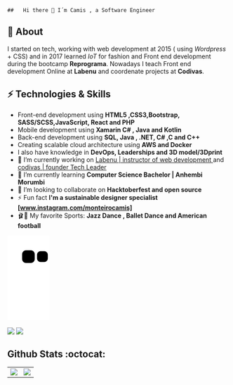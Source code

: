     
    ##   Hi there 👋 I´m Camis , a Software Engineer

## 🖖 About
I started on tech, working with web development at 2015 ( using *Wordpress* + CSS) and in 2017 learned *IoT* for fashion and Front end development during the bootcamp **Reprograma**. Nowadays I teach Front end development Online at **Labenu** and coordenate projects at **Codivas**.

## ⚡ Technologies & Skills
- Front-end development using **HTML5 ,CSS3,Bootstrap, SASS/SCSS,JavaScript, React and PHP**
- Mobile development using **Xamarin C# , Java and  Kotlin**
- Back-end development using **SQL, Java , .NET, C# ,C and C++**
- Creating scalable cloud architecture using **AWS and Docker**
- I also have knowledge in **DevOps, Leaderships and 3D model/3Dprint**
- 🔭 I’m currently working on [ Labenu | instructor of web development ](https://www.labenu.com.br/) and [ codivas | founder Tech Leader ](https://www.codivas.com.br/)
- 🌱 I’m currently learning **Computer Science Bachelor | Anhembi Morumbi**
- 👯 I’m looking to collaborate on **Hacktoberfest and open source**
- ⚡ Fun fact **I'm a sustainable designer specialist [www.instagram.com/monteirocamis]**
- 🩰🏈 My favorite Sports: **Jazz Dance , Ballet Dance and American football**

 ![Snake animation](https://github.com/monteirocamis/monteirocamis/blob/output/github-contribution-grid-snake.svg)
   
<p align="center">

  <a href="https://www.linkedin.com/in/camismchaves/"><img src="https://img.shields.io/badge/-monteirocamis-purple?style=flat&logo=Linkedin&logoColor=white" /></a>
  <a href="mailto:devcamismonteiro@gmail.com"><img src="https://img.shields.io/badge/-devcamismonteiro@gmail.com-c14438?style=flat&logo=Gmail&logoColor=white" /></a>
</p>

## Github Stats :octocat:

<center>
<table>
  <tr>
    <td><img align="left" padding-right="10px" src=https://github-readme-stats.vercel.app/api?username=monteirocamis&show_icons=true ></td>
    <td><img align="left" padding-right="10px" src=https://github-readme-stats.vercel.app/api/top-langs/?username=monteirocamis&show_icons=true&layout=compact></td>
  </tr>  
</table>
</center>
